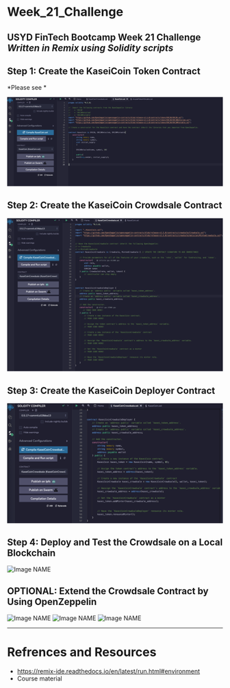 # Week_21_Challenge
USYD FinTech Bootcamp Week 21 Challenge
*Written in Remix using Solidity scripts*
---
## Step 1: Create the KaseiCoin Token Contract

*Please see *

![01-KaseiCoin Token Contract Compiled](/Evaluation_Evidence/01-KaseiCoin_Token_Contract_Compiled.png "01-KaseiCoin Token Contract Compiled")


## Step 2: Create the KaseiCoin Crowdsale Contract

![02-KaseiCoin Crowdsale Contract Compiled](/Evaluation_Evidence/02-KaseiCoin_Crowdsale_Contract_Compiled.png "02-KaseiCoin Crowdsale Contract Compiled")


## Step 3: Create the KaseiCoin Deployer Contract

![03-KaseiCoin Crowdsale Deployer Contract Compiled](/Evaluation_Evidence/03-KaseiCoin_Crowdsale_Deployer_Contract_Compiled.png "03-KaseiCoin Crowdsale Deployer Contract Compiled")

## Step 4: Deploy and Test the Crowdsale on a Local Blockchain

![Image NAME](/Evaluation_Evidence/IMAGE.png "IMAGE NAME")

## OPTIONAL: Extend the Crowdsale Contract by Using OpenZeppelin

![Image NAME](/Evaluation_Evidence/IMAGE.png "IMAGE NAME")
![Image NAME](/Evaluation_Evidence/IMAGE.png "IMAGE NAME")
![Image NAME](/Evaluation_Evidence/IMAGE.png "IMAGE NAME")

---
# Refrences and Resources
* https://remix-ide.readthedocs.io/en/latest/run.html#environment
* Course material
